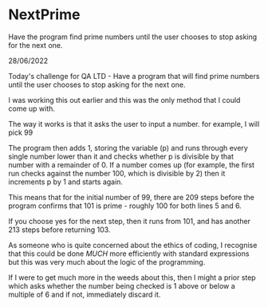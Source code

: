 # NextPrime
Have the program find prime numbers until the user chooses to stop asking for the next one.

28/06/2022

Today's challenge for QA LTD - Have a program that will find prime numbers until the user chooses to stop asking for the next one.

I was working this out earlier and this was the only method that I could come up with.

The way it works is that it asks the user to input a number. for example, I will pick 99

The program then adds 1, storing the variable (p) and runs through every single number lower than it and checks whether p is divisible by that number with a remainder of 0. If a number comes up (for example, the first run checks against the number 100, which is divisible by 2) then it increments p by 1 and starts again.

This means that for the initial number of 99, there are 209 steps before the program confirms that 101 is prime - roughly 100 for both lines 5 and 6.

If you choose yes for the next step, then it runs from 101, and has another 213 steps before returning 103.

As someone who is quite concerned about the ethics of coding, I recognise that this could be done *MUCH* more efficiently with standard expressions but this was very much about the logic of the programming.

If I were to get much more in the weeds about this, then I might a prior step which asks whether the number being checked is 1 above or below a multiple of 6 and if not, immediately discard it.
